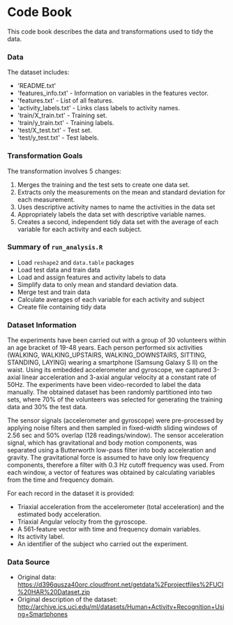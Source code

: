 # Code Book

This code book describes the data and transformations used to tidy the data.

### Data

The dataset includes:

* 'README.txt'
* 'features_info.txt' - Information on variables in the features vector.
* 'features.txt' - List of all features.
* 'activity_labels.txt' - Links class labels to activity names.
* 'train/X_train.txt' - Training set.
* 'train/y_train.txt' - Training labels.
* 'test/X_test.txt' - Test set.
* 'test/y_test.txt' - Test labels.


### Transformation Goals

The transformation involves 5 changes:
1. Merges the training and the test sets to create one data set.
2. Extracts only the measurements on the mean and standard deviation for each measurement. 
3. Uses descriptive activity names to name the activities in the data set
4. Appropriately labels the data set with descriptive variable names. 
5. Creates a second, independent tidy data set with the average of each variable for each activity and each subject. 

### Summary of ```run_analysis.R```

* Load ```reshape2``` and ```data.table``` packages
* Load test data and train data
* Load and assign features and activity labels to data
* Simplify data to only mean and standard deviation data.
* Merge test and train data
* Calculate averages of each variable for each activity and subject
* Create file containing tidy data

### Dataset Information

The experiments have been carried out with a group of 30 volunteers within an age bracket of 19-48 years. Each person performed six activities (WALKING, WALKING_UPSTAIRS, WALKING_DOWNSTAIRS, SITTING, STANDING, LAYING) wearing a smartphone (Samsung Galaxy S II) on the waist. Using its embedded accelerometer and gyroscope, we captured 3-axial linear acceleration and 3-axial angular velocity at a constant rate of 50Hz. The experiments have been video-recorded to label the data manually. The obtained dataset has been randomly partitioned into two sets, where 70% of the volunteers was selected for generating the training data and 30% the test data. 

The sensor signals (accelerometer and gyroscope) were pre-processed by applying noise filters and then sampled in fixed-width sliding windows of 2.56 sec and 50% overlap (128 readings/window). The sensor acceleration signal, which has gravitational and body motion components, was separated using a Butterworth low-pass filter into body acceleration and gravity. The gravitational force is assumed to have only low frequency components, therefore a filter with 0.3 Hz cutoff frequency was used. From each window, a vector of features was obtained by calculating variables from the time and frequency domain.

For each record in the dataset it is provided: 
* Triaxial acceleration from the accelerometer (total acceleration) and the estimated body acceleration. 
* Triaxial Angular velocity from the gyroscope. 
* A 561-feature vector with time and frequency domain variables. 
* Its activity label. 
* An identifier of the subject who carried out the experiment.

### Data Source

* Original data: https://d396qusza40orc.cloudfront.net/getdata%2Fprojectfiles%2FUCI%20HAR%20Dataset.zip
* Original description of the dataset: http://archive.ics.uci.edu/ml/datasets/Human+Activity+Recognition+Using+Smartphones